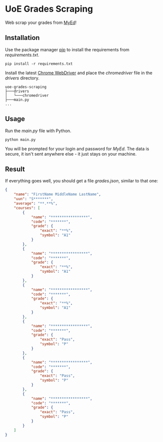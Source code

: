 # UoE Grades Scraping
Web scrap your grades from [MyEd](https://www.myed.ed.ac.uk/myed-progressive/)!

## Installation
Use the package manager [pip](https://pip.pypa.io/en/stable/) to install the requirements from *requirements.txt*.

```shell script
pip install -r requirements.txt
```

Install the latest [Chrome WebDriver](https://chromedriver.chromium.org/downloads)
and place the *chromedriver* file in the *drivers* directory.

```
uoe-grades-scraping
├───drivers
│   └───chromedriver
├───main.py
...
```

## Usage
Run the *main.py* file with Python.
```shell script
python main.py
```

You will be prompted for your login and password for *MyEd*. The data is secure,
it isn't sent anywhere else - it just stays on your machine.

## Result
If everything goes well, you should get a file *grades.json*, similar to that one:
```json
{
    "name": "FirstName MiddleName LastName",
    "uun": "S*******",
    "average": "**.**%",
    "courses": [
        {
            "name": "*****************",
            "code": "*******",
            "grade": {
                "exact": "**%",
                "symbol": "A1"
            }
        },
        {
            "name": "*****************",
            "code": "*******",
            "grade": {
                "exact": "**%",
                "symbol": "A1"
            }
        },
        {
            "name": "*****************",
            "code": "*******",
            "grade": {
                "exact": "**%",
                "symbol": "A1"
            }
        },
        {
            "name": "*****************",
            "code": "*******",
            "grade": {
                "exact": "Pass",
                "symbol": "P"
            }
        },
        {
            "name": "*****************",
            "code": "*******",
            "grade": {
                "exact": "Pass",
                "symbol": "P"
            }
        },
        {
            "name": "*****************",
            "code": "*******",
            "grade": {
                "exact": "Pass",
                "symbol": "P"
            }
        }
    ]
}
```